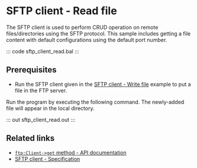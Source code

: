 # SFTP client - Read file

The SFTP client is used to perform CRUD operation on remote files/directories using the SFTP protocol. This sample includes getting a file content with default configurations using the default port number.

::: code sftp_client_read.bal :::

## Prerequisites
- Run the SFTP client given in the [SFTP client - Write file](/learn/by-example/sftp-client-write) example to put a file in the FTP server.

Run the program by executing the following command. The newly-added file will appear in the local directory.

::: out sftp_client_read.out :::

## Related links
- [`ftp:Client->get` method  - API documentation](https://lib.ballerina.io/ballerina/ftp/latest/clients/Client#get)
- [SFTP client - Specification](/spec/ftp/#322-secure-client)
